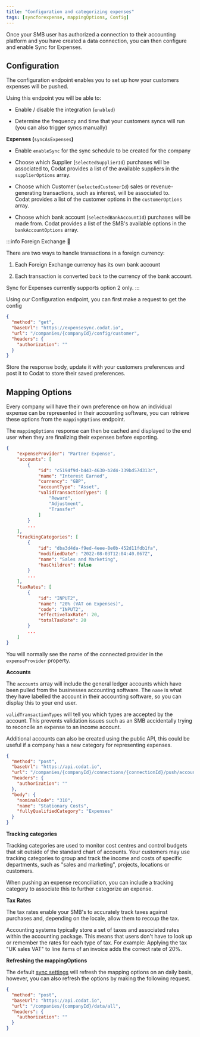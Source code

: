 ```yaml
---
title: "Configuration and categorizing expenses"
tags: [syncforexpense, mappingOptions, Config]
---
```


Once your SMB user has authorized a connection to their accounting platform and you have created a data connection, you can then configure and enable Sync for Expenses.

## Configuration

The configuration endpoint enables you to set up how your customers expenses will be pushed.

Using this endpoint you will be able to:

- Enable / disable the integration (`enabled`)

- Determine the frequency and time that your customers syncs will run (you can also trigger syncs manually)

**Expenses (**`syncAsExpenses`**)**

- Enable `enableSync` for the sync schedule to be created for the company

- Choose which Supplier (`selectedSupplierId`) purchases will be associated to, Codat provides a list of the available suppliers in the `supplierOptions` array.

- Choose which Customer (`selectedCustomerId`) sales or revenue-generating transactions, such as interest, will be associated to.\
  Codat provides a list of the customer options in the `customerOptions` array.

- Choose which bank account (`selectedBankAccountId`) purchases will be made from. Codat provides a list of the SMB's available options in the `bankAccountOptions` array.

:::info Foreign Exchange 💱

There are two ways to handle transactions in a foreign currency:

1. Each Foreign Exchange currency has its own bank account

2. Each transaction is converted back to the currency of the bank account.

Sync for Expenses currently supports option 2 only.
:::

Using our Configuration endpoint, you can first make a request to get the config

```json http
{
  "method": "get",
  "baseUrl": "https://expensesync.codat.io",
  "url": "/companies/{companyId}/config/customer",
  "headers": {
    "authorization": ""
  }
}
```

Store the response body, update it with your customers preferences and post it to Codat to store their saved preferences.

## Mapping Options

Every company will have their own preference on how an individual expense can be represented in their accounting software, you can retrieve these options from the `mappingOptions` endpoint.

The `mappingOptions` response can then be cached and displayed to the end user when they are finalizing their expenses before exporting.

```json title="Sample mappingOptions response"
{
    "expenseProvider": "Partner Expense",
    "accounts": [
        {
            "id": "c5194f9d-b443-4630-b2d4-339bd57d313c",
            "name": "Interest Earned",
            "currency": "GBP",
            "accountType": "Asset",
            "validTransactionTypes": [
                "Reward",
                "Adjustment",
                "Transfer"
            ]
        }
        ...
    ],
    "trackingCategories": [
        {
            "id": "dba3d4da-f9ed-4eee-8e0b-452d11fdb1fa",
            "modifiedDate": "2022-08-03T12:04:40.067Z",
            "name": "Sales and Marketing",
            "hasChildren": false
        }
        ...
    ],
    "taxRates": [
        {
            "id": "INPUT2",
            "name": "20% (VAT on Expenses)",
            "code": "INPUT2",
            "effectiveTaxRate": 20,
            "totalTaxRate": 20
        }
        ...
    ]
}
```

You will normally see the name of the connected provider in the `expenseProvider` property.

**Accounts**

The `accounts` array will include the general ledger accounts which have been pulled from the businesses accounting software. The `name` is what they have labelled the account in their accounting software, so you can display this to your end user.

`validTransactionTypes` will tell you which types are accepted by the account. This prevents validation issues such as an SMB accidentally trying to reconcile an expense to an income account.

Additional accounts can also be created using the public API, this could be useful if a company has a new category for representing expenses.

```json http
{
  "method": "post",
  "baseUrl": "https://api.codat.io",
  "url": "/companies/{companyId}/connections/{connectionId}/push/accounts",
  "headers": {
    "authorization": ""
  },
  "body": {
    "nominalCode": "310",
    "name": "Stationary Costs",
    "fullyQualifiedCategory": "Expenses"
  }
}
```

**Tracking categories**

Tracking categories are used to monitor cost centres and control budgets that sit outside of the standard chart of accounts. Your customers may use tracking categories to group and track the income and costs of specific departments, such as "sales and marketing", projects, locations or customers.

When pushing an expense reconciliation, you can include a tracking category to associate this to further categorize an expense.

**Tax Rates**

The tax rates enable your SMB's to accurately track taxes against purchases and, depending on the locale, allow them to recoup the tax.

Accounting systems typically store a set of taxes and associated rates within the accounting package. This means that users don't have to look up or remember the rates for each type of tax. For example: Applying the tax "UK sales VAT" to line items of an invoice adds the correct rate of 20%.

**Refreshing the mappingOptions**

The default [sync settings](GettingStarted#datatypes) will refresh the mapping options on an daily basis, however, you can also refresh the options by making the following request.

```json http
{
  "method": "post",
  "baseUrl": "https://api.codat.io",
  "url": "/companies/{companyId}/data/all",
  "headers": {
    "authorization": ""
  }
}
```
